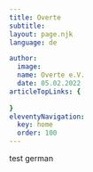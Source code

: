 ```yaml
---
title: Overte
subtitle: 
layout: page.njk
language: de

author:
  image: 
  name: Overte e.V.
  date: 05.02.2022
articleTopLinks: {
  
}
eleventyNavigation:
  key: home
  order: 100
---
```


test german

